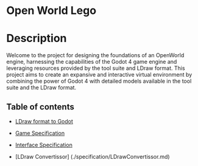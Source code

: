 # Open World Lego

# Description

Welcome to the project for designing the foundations of an OpenWorld engine, harnessing the capabilities of the Godot 4 game engine and leveraging resources provided by the tool suite and LDraw format. This project aims to create an expansive and interactive virtual environment by combining the power of Godot 4 with detailed models available in the tool suite and the LDraw format.

## Table of contents

- [LDraw format to Godot](./specification/LDrawToGodot.md)

- [Game Specification](./specification/GameSpecification.md)

- [Interface Specification](./specification/InterfaceSpecification.md)

- [LDraw Convertissor] (./specification/LDrawConvertissor.md)
